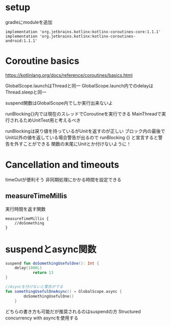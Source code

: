 # setup

gradleにmoduleを追加

```
implementation 'org.jetbrains.kotlinx:kotlinx-coroutines-core:1.1.1'
implementation 'org.jetbrains.kotlinx:kotlinx-coroutines-android:1.1.1'

```

# Coroutine basics

https://kotlinlang.org/docs/reference/coroutines/basics.html


GlobalScope.launchはThreadと同一
GlobalScope.launch内でのdelayはThread.sleepと同一

suspend関数はGlobalScope内でしか実行出来ないよ

runBlocking{}内では現在のスレッドでCoroutineを実行できる
MainThreadで実行されるためUnitTest用と考えるべき

runBlockingは戻り値を持っているがUnitを返すのが正しい
ブロック内の最後でUnit以外の値を返している場合警告が出るので
runBlocking<Unit> {} と宣言すると警告を外すことができる
関数の末尾にUnitとか付けないように！

# Cancellation and timeouts

timeOutが便利そう
非同期処理にかかる時間を設定できる

## measureTimeMillis

実行時間を返す関数

```
measureTimeMillis {
    //doSomething
}
```

# suspendとasync関数

```kotlin
suspend fun doSomethingUsefulOne(): Int {
    delay(1000L)
            return 13
}

//Asyncを付けないと警告がでる
fun somethingUsefulOneAsync() = GlobalScope.async {
        doSomethingUsefulOne()
    }
```

どちらの書き方も可能だが推奨されるのはsuspendの方
Structured concurrency with asyncを使用する


